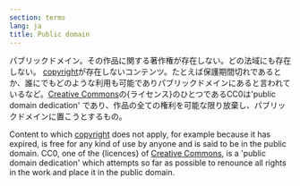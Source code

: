 ```yaml
---
section: terms
lang: ja
title: Public domain
---
```


パブリックドメイン。その作品に関する著作権が存在しない。どの法域にも存在しない。
[copyright](/glossary/ja/terms/copyright/)が存在しないコンテンツ。たとえば保護期間切れであるとか、誰にでもどのような利用も可能でありパブリックドメインにあると言われているなど。[Creative Commons](/glossary/ja/terms/creative-commons/)の{ライセンス}のひとつであるCC0は'public domain dedication' であり、作品の全ての権利を可能な限り放棄し、パブリックドメインに置こうとするもの。

Content to which [copyright](/glossary/en/terms/copyright/) does not apply, for example because it has expired, is free for any kind of use by anyone and is said to be in the public domain. CC0, one of the {licences} of [Creative Commons](/glossary/en/terms/creative-commons/), is a 'public domain dedication' which attempts so far as possible to renounce all rights in the work and place it in the public domain.
